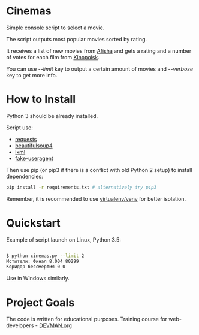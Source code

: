 # Cinemas

Simple console script to select a movie.

The script outputs most popular movies sorted by rating.

It receives a list of new movies from [Afisha](https://www.afisha.ru/msk/schedule_cinema/) and gets a rating and a number of votes for each film from [Kinopoisk](https://www.kinopoisk.ru/).

You can use *--limit* key to output a certain amount of movies and *--verbose* key to get more info.

# How to Install

Python 3 should be already installed. 

Script use:
* [requests](https://pypi.org/project/requests/2.21.0/)
* [beautifulsoup4](https://pypi.org/project/beautifulsoup4/4.5.1/)
* [lxml](https://pypi.org/project/lxml/4.3.3/)
* [fake-useragent](https://pypi.org/project/fake-useragent/0.1.11/)

Then use pip (or pip3 if there is a conflict with old Python 2 setup) to install dependencies:

```bash
pip install -r requirements.txt # alternatively try pip3
```

Remember, it is recommended to use [virtualenv/venv](https://devman.org/encyclopedia/pip/pip_virtualenv/) for better isolation.

# Quickstart

Example of script launch on Linux, Python 3.5:

```bash

$ python cinemas.py --limit 2
Мстители: Финал 8.004 80299
Коридор бессмертия 0 0

```

Use in Windows similarly.

# Project Goals

The code is written for educational purposes. Training course for web-developers - [DEVMAN.org](https://devman.org)

